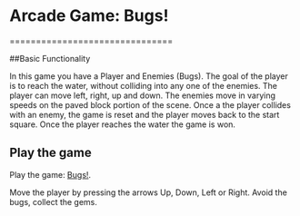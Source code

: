 #  Arcade Game: Bugs!
===============================

##Basic Functionality

In this game you have a Player and Enemies (Bugs). The goal of the player is to reach the water, without colliding into any one of the enemies. The player can move left, right, up and down. The enemies move in varying speeds on the paved block portion of the scene. Once a the player collides with an enemy, the game is reset and the player moves back to the start square. Once the player reaches the water the game is won.

## Play the game
Play the game: [Bugs!](https://jeffshomali.github.io/Arcade-Game/).

Move the player by pressing the arrows Up, Down, Left or Right.
Avoid the bugs, collect the gems.
